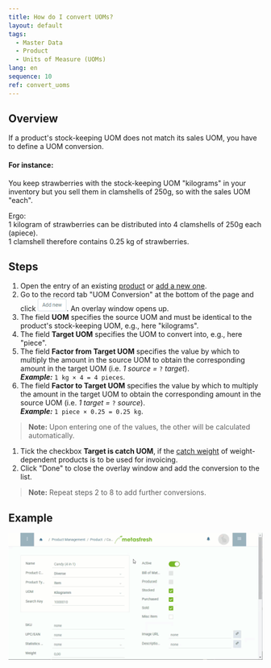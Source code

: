 ```yaml
---
title: How do I convert UOMs?
layout: default
tags:
  - Master Data
  - Product
  - Units of Measure (UOMs)
lang: en
sequence: 10
ref: convert_uoms
---
```


## Overview
If a product's stock-keeping UOM does not match its sales UOM, you have to define a UOM conversion.

#### For instance:
You keep strawberries with the stock-keeping UOM "kilograms" in your inventory but you sell them in clamshells of 250g, so with the sales UOM "each".

Ergo:<br>
1 kilogram of strawberries can be distributed into 4 clamshells of 250g each (apiece).<br>
1 clamshell therefore contains 0.25 kg of strawberries.

## Steps
1. Open the entry of an existing [product](Menu) or [add a new one](NewProduct).
1. Go to the record tab "UOM Conversion" at the bottom of the page and click !["Add new"](assets/Add_New_Button.png). An overlay window opens up.
1. The field **UOM** specifies the source UOM and must be identical to the product's stock-keeping UOM, e.g., here "kilograms".
1. The field **Target UOM** specifies the UOM to convert into, e.g., here "piece".
1. The field **Factor from Target UOM** specifies the value by which to multiply the amount in the source UOM to obtain the corresponding amount in the target UOM (i.e. *1 source =* `?` *target*).<br>
***Example:*** `1 kg × 4 = 4 pieces`.
1. The field **Factor to Target UOM** specifies the value by which to multiply the amount in the target UOM to obtain the corresponding amount in the source UOM (i.e. *1 target =* `?` *source*).<br>
***Example:*** `1 piece × 0.25 = 0.25 kg`.
 >**Note:** Upon entering one of the values, the other will be calculated automatically.

1. Tick the checkbox **Target is catch UOM**, if the [catch weight](Sales_order_catch_weight) of weight-dependent products is to be used for invoicing.
1. Click "Done" to close the overlay window and add the conversion to the list.
 >**Note:** Repeat steps 2 to 8 to add further conversions.

## Example
![](assets/Convert_UOMs.gif)
